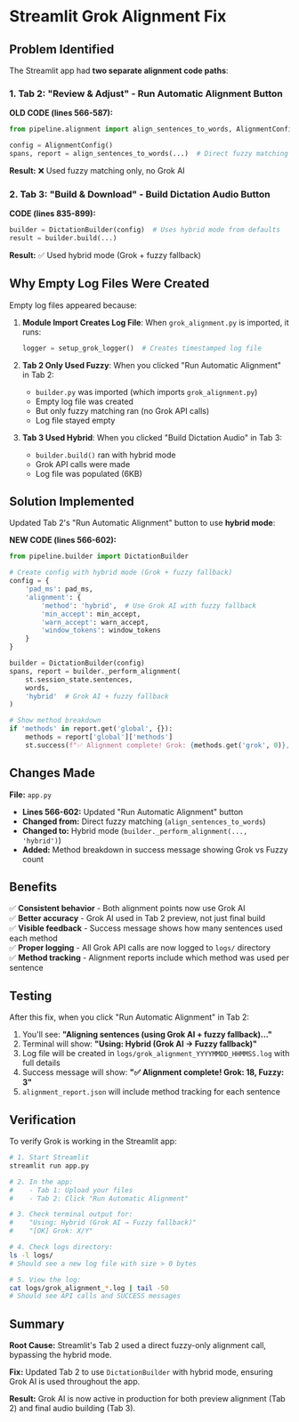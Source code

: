 # Streamlit Grok Alignment Fix

## Problem Identified

The Streamlit app had **two separate alignment code paths**:

### 1. Tab 2: "Review & Adjust" - Run Automatic Alignment Button
**OLD CODE (lines 566-587):**
```python
from pipeline.alignment import align_sentences_to_words, AlignmentConfig  # FUZZY ONLY!

config = AlignmentConfig()
spans, report = align_sentences_to_words(...)  # Direct fuzzy matching
```

**Result:** ❌ Used fuzzy matching only, no Grok AI

### 2. Tab 3: "Build & Download" - Build Dictation Audio Button
**CODE (lines 835-899):**
```python
builder = DictationBuilder(config)  # Uses hybrid mode from defaults
result = builder.build(...)
```

**Result:** ✅ Used hybrid mode (Grok + fuzzy fallback)

## Why Empty Log Files Were Created

Empty log files appeared because:

1. **Module Import Creates Log File**: When `grok_alignment.py` is imported, it runs:
   ```python
   logger = setup_grok_logger()  # Creates timestamped log file
   ```

2. **Tab 2 Only Used Fuzzy**: When you clicked "Run Automatic Alignment" in Tab 2:
   - `builder.py` was imported (which imports `grok_alignment.py`)
   - Empty log file was created
   - But only fuzzy matching ran (no Grok API calls)
   - Log file stayed empty

3. **Tab 3 Used Hybrid**: When you clicked "Build Dictation Audio" in Tab 3:
   - `builder.build()` ran with hybrid mode
   - Grok API calls were made
   - Log file was populated (6KB)

## Solution Implemented

Updated Tab 2's "Run Automatic Alignment" button to use **hybrid mode**:

**NEW CODE (lines 566-602):**
```python
from pipeline.builder import DictationBuilder

# Create config with hybrid mode (Grok + fuzzy fallback)
config = {
    'pad_ms': pad_ms,
    'alignment': {
        'method': 'hybrid',  # Use Grok AI with fuzzy fallback
        'min_accept': min_accept,
        'warn_accept': warn_accept,
        'window_tokens': window_tokens
    }
}

builder = DictationBuilder(config)
spans, report = builder._perform_alignment(
    st.session_state.sentences, 
    words, 
    'hybrid'  # Grok AI + fuzzy fallback
)

# Show method breakdown
if 'methods' in report.get('global', {}):
    methods = report['global']['methods']
    st.success(f"✅ Alignment complete! Grok: {methods.get('grok', 0)}, Fuzzy: {methods.get('fuzzy', 0)}")
```

## Changes Made

**File:** `app.py`
- **Lines 566-602:** Updated "Run Automatic Alignment" button
- **Changed from:** Direct fuzzy matching (`align_sentences_to_words`)
- **Changed to:** Hybrid mode (`builder._perform_alignment(..., 'hybrid')`)
- **Added:** Method breakdown in success message showing Grok vs Fuzzy count

## Benefits

✅ **Consistent behavior** - Both alignment points now use Grok AI  
✅ **Better accuracy** - Grok AI used in Tab 2 preview, not just final build  
✅ **Visible feedback** - Success message shows how many sentences used each method  
✅ **Proper logging** - All Grok API calls are now logged to `logs/` directory  
✅ **Method tracking** - Alignment reports include which method was used per sentence  

## Testing

After this fix, when you click "Run Automatic Alignment" in Tab 2:

1. You'll see: **"Aligning sentences (using Grok AI + fuzzy fallback)..."**
2. Terminal will show: **"Using: Hybrid (Grok AI → Fuzzy fallback)"**
3. Log file will be created in `logs/grok_alignment_YYYYMMDD_HHMMSS.log` with full details
4. Success message will show: **"✅ Alignment complete! Grok: 18, Fuzzy: 3"**
5. `alignment_report.json` will include method tracking for each sentence

## Verification

To verify Grok is working in the Streamlit app:

```bash
# 1. Start Streamlit
streamlit run app.py

# 2. In the app:
#    - Tab 1: Upload your files
#    - Tab 2: Click "Run Automatic Alignment"

# 3. Check terminal output for:
#    "Using: Hybrid (Grok AI → Fuzzy fallback)"
#    "[OK] Grok: X/Y"

# 4. Check logs directory:
ls -l logs/
# Should see a new log file with size > 0 bytes

# 5. View the log:
cat logs/grok_alignment_*.log | tail -50
# Should see API calls and SUCCESS messages
```

## Summary

**Root Cause:** Streamlit's Tab 2 used a direct fuzzy-only alignment call, bypassing the hybrid mode.

**Fix:** Updated Tab 2 to use `DictationBuilder` with hybrid mode, ensuring Grok AI is used throughout the app.

**Result:** Grok AI is now active in production for both preview alignment (Tab 2) and final audio building (Tab 3).

